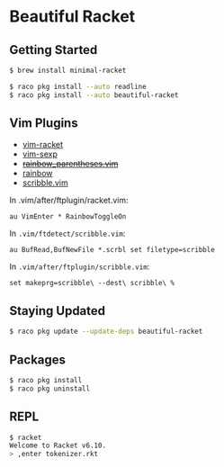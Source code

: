 # Beautiful Racket

## Getting Started

```sh
$ brew install minimal-racket

$ raco pkg install --auto readline
$ raco pkg install --auto beautiful-racket
```

## Vim Plugins

- [vim-racket](https://github.com/wlangstroth/vim-racket)
- [vim-sexp](https://github.com/guns/vim-sexp)
- [~~rainbow_parentheses.vim~~](https://github.com/kien/rainbow_parentheses.vim)
- [rainbow](https://github.com/luochen1990/rainbow)
- [scribble.vim](https://github.com/vim-scripts/scribble.vim)

In .vim/after/ftplugin/racket.vim:

```vim
au VimEnter * RainbowToggleOn
```

In `.vim/ftdetect/scribble.vim`:

```vim
au BufRead,BufNewFile *.scrbl set filetype=scribble
```

In `.vim/after/ftplugin/scribble.vim`:

```vim
set makeprg=scribble\ --dest\ scribble\ %
```

## Staying Updated

```sh
$ raco pkg update --update-deps beautiful-racket
```

## Packages

```sh
$ raco pkg install
$ raco pkg uninstall
```

## REPL

```sh
$ racket
Welcome to Racket v6.10.
> ,enter tokenizer.rkt
```
